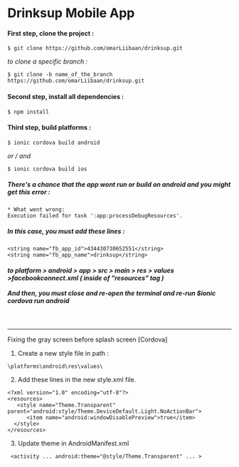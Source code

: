 # Drinksup Mobile App

<h4>First step, clone the project :</h4>

```
$ git clone https://github.com/omarLiibaan/drinksup.git

```

<i>to clone a specific branch :</i>

```
$ git clone -b name_of_the_branch https://github.com/omarLiibaan/drinksup.git
```

<h4>Second step, install all dependencies :</h4>

```
$ npm install
```

<h4>Third step, build platforms :</h4>

```
$ ionic cordova build android
```

<i>or / and</i>

```
$ ionic cordova build ios
```

<h5>There's a chance that the app wont run or build on android and you might get this error :</h5>

```
* What went wrong:
Execution failed for task ':app:processDebugResources'.
```

<h5>In this case, you must add these lines :</h5>

```
<string name="fb_app_id">434430730652551</string>
<string name="fb_app_name">drinksup</string>
```

<h5>
  to <i>platform > android > app > src > main > res > values >facebookconnect.xml</i> ( inside of "resources" tag )
  <br><br>
  <i>And then, you must close and re-open the terminal and re-run $ionic cordova run android</i>
</h5>

<br>
<hr>
Fixing the gray screen before splash screen [Cordova]

1. Create a new style file in path :
```
\platforms\android\res\values\
```
2. Add these lines in the new style.xml file.
```
<?xml version="1.0" encoding="utf-8"?>
<resources>
   <style name="Theme.Transparent" parent="android:style/Theme.DeviceDefault.Light.NoActionBar">
      <item name="android:windowDisablePreview">true</item>
  </style>
</resources>
```
3. Update theme in AndroidManifest.xml
```
 <activity ... android:theme="@style/Theme.Transparent" ... >
```

